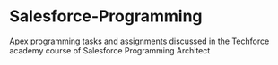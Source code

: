 # Salesforce-Programming
Apex programming tasks and assignments discussed in the Techforce academy course of Salesforce Programming Architect 
